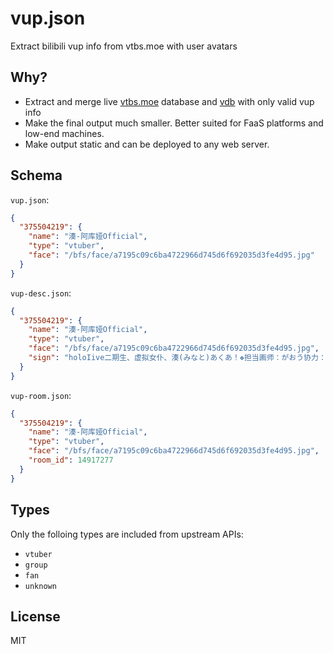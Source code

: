 # vup.json

Extract bilibili vup info from vtbs.moe with user avatars

## Why?

- Extract and merge live [vtbs.moe](https://vtbs.moe/) database and [vdb](https://vdb.vtbs.moe/) with only valid vup info
- Make the final output much smaller. Better suited for FaaS platforms and low-end machines.
- Make output static and can be deployed to any web server.

## Schema

`vup.json`:

```json
{
  "375504219": {
    "name": "湊-阿库娅Official",
    "type": "vtuber",
    "face": "/bfs/face/a7195c09c6ba4722966d745d6f692035d3fe4d95.jpg"
  }
}
```

`vup-desc.json`:

```json
{
  "375504219": {
    "name": "湊-阿库娅Official",
    "type": "vtuber",
    "face": "/bfs/face/a7195c09c6ba4722966d745d6f692035d3fe4d95.jpg",
    "sign": "holoIive二期生、虚拟女仆、湊(みなと)あくあ！❖担当画师：がおう协力：湊阿库娅字幕组。商务合作与问题反馈请私信"
  }
}
```

`vup-room.json`:

```json
{
  "375504219": {
    "name": "湊-阿库娅Official",
    "type": "vtuber",
    "face": "/bfs/face/a7195c09c6ba4722966d745d6f692035d3fe4d95.jpg",
    "room_id": 14917277
  }
}
```

## Types

Only the folloing types are included from upstream APIs:

- `vtuber`
- `group`
- `fan`
- `unknown`

## License

MIT
